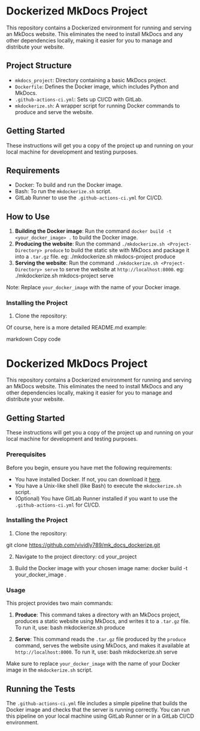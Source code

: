 # Dockerized MkDocs Project

This repository contains a Dockerized environment for running and serving an MkDocs website. This eliminates the need to install MkDocs and any other dependencies locally, making it easier for you to manage and distribute your website.


## Project Structure

- `mkdocs_project`: Directory containing a basic MkDocs project.
- `Dockerfile`: Defines the Docker image, which includes Python and MkDocs.
- `.github-actions-ci.yml`: Sets up CI/CD with GitLab.
- `mkdockerize.sh`: A wrapper script for running Docker commands to produce and serve the website.

## Getting Started

These instructions will get you a copy of the project up and running on your local machine for development and testing purposes. 

## Requirements

- Docker: To build and run the Docker image.
- Bash: To run the `mkdockerize.sh` script.
- GitLab Runner to use the `.github-actions-ci.yml` for CI/CD.

## How to Use

1. **Building the Docker image**: Run the command `docker build -t <your_docker_image> .` to build the Docker image.
2. **Producing the website**: Run the command `./mkdockerize.sh <Project-Directory> produce` to build the static site with MkDocs and package it into a `.tar.gz` file.
 eg: ./mkdockerize.sh mkdocs-project produce
3. **Serving the website**: Run the command `./mkdockerize.sh <Project-Directory> serve` to serve the website at `http://localhost:8000`.
 eg: ./mkdockerize.sh mkdocs-project serve

Note: Replace `your_docker_image` with the name of your Docker image.


### Installing the Project

1. Clone the repository:

Of course, here is a more detailed README.md example:

markdown
Copy code
# Dockerized MkDocs Project

This repository contains a Dockerized environment for running and serving an MkDocs website. This eliminates the need to install MkDocs and any other dependencies locally, making it easier for you to manage and distribute your website.

## Getting Started

These instructions will get you a copy of the project up and running on your local machine for development and testing purposes. 

### Prerequisites

Before you begin, ensure you have met the following requirements:

- You have installed Docker. If not, you can download it [here](https://www.docker.com/products/docker-desktop).
- You have a Unix-like shell (like Bash) to execute the `mkdockerize.sh` script.
- (Optional) You have GitLab Runner installed if you want to use the `.github-actions-ci.yml` for CI/CD.

### Installing the Project

1. Clone the repository:

git clone https://github.com/vividly789/mk_docs_dockerize.git

2. Navigate to the project directory:
cd your_project

3. Build the Docker image with your chosen image name:
docker build -t your_docker_image .


### Usage

This project provides two main commands:

1. **Produce**: This command takes a directory with an MkDocs project, produces a static website using MkDocs, and writes it to a `.tar.gz` file. To run it, use:
bash mkdockerize.sh produce


2. **Serve**: This command reads the `.tar.gz` file produced by the `produce` command, serves the website using MkDocs, and makes it available at `http://localhost:8000`. To run it, use:
bash mkdockerize.sh serve


Make sure to replace `your_docker_image` with the name of your Docker image in the `mkdockerize.sh` script.

## Running the Tests

The `.github-actions-ci.yml` file includes a simple pipeline that builds the Docker image and checks that the server is running correctly. You can run this pipeline on your local machine using GitLab Runner or in a GitLab CI/CD environment.


